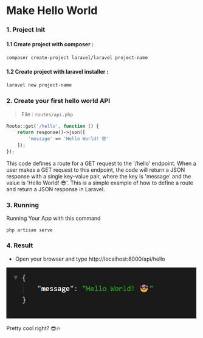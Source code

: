 # Make Hello World

### 1. Project Init

#### 1.1 Create project with composer :

```bash
composer create-project laravel/laravel project-name
```

#### 1.2 Create project with laravel installer :

```bash
laravel new project-name
```

### 2. Create your first hello world API

> File : `routes/api.php`

```php
Route::get('/hello', function () {
    return response()->json([
        'message' => 'Hello World! 😎'
    ]);
});
```

This code defines a route for a GET request to the '/hello' endpoint. When a user makes a GET request to this endpoint, the code will return a JSON response with a single key-value pair, where the key is 'message' and the value is 'Hello World! 😎'. This is a simple example of how to define a route and return a JSON response in Laravel.

### 3. Running

Running Your App with this command

```
php artisan serve
```

### 4. Result 
- Open your browser and type http://localhost:8000/api/hello

![Alt text](image.png)

Pretty cool right? 😎🔥

